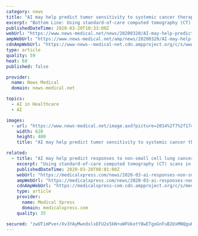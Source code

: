 ```yaml
---
category: news
title: "AI may help predict tumor sensitivity to systemic cancer therapies"
excerpt: "Bottom Line: Using standard-of-care computed tomography (CT) scans in patients with advanced non-small cell lung cancer (NSCLC), researchers utilized artificial intelligence (AI) to train algorithms to ... To determine if patients with NSCLC are responding to systemic therapy, radiologists currently quantify changes in tumor size and the ..."
publishedDateTime: 2020-03-20T10:33:00Z
webUrl: "https://www.news-medical.net/news/20200320/AI-may-help-predict-tumor-sensitivity-to-systemic-cancer-therapies.aspx"
ampWebUrl: "https://www.news-medical.net/amp/news/20200320/AI-may-help-predict-tumor-sensitivity-to-systemic-cancer-therapies.aspx"
cdnAmpWebUrl: "https://www-news--medical-net.cdn.ampproject.org/c/s/www.news-medical.net/amp/news/20200320/AI-may-help-predict-tumor-sensitivity-to-systemic-cancer-therapies.aspx"
type: article
quality: 59
heat: 69
published: false

provider:
  name: News Medical
  domain: news-medical.net

topics:
  - AI in Healthcare
  - AI

images:
  - url: "https://www.news-medical.net/image.axd?picture=2014%2f7%2f174318220-620x480.jpg"
    width: 620
    height: 480
    title: "AI may help predict tumor sensitivity to systemic cancer therapies"

related:
  - title: "AI may help predict responses to non-small cell lung cancer systemic therapies"
    excerpt: "Using standard-of-care computed tomography (CT) scans in patients with advanced non-small cell lung cancer (NSCLC), researchers utilized artificial intelligence (AI) to train algorithms to predict ... To determine if patients with NSCLC are responding to systemic therapy, radiologists currently quantify changes in tumor size and the appearance ..."
    publishedDateTime: 2020-03-20T08:01:00Z
    webUrl: "https://medicalxpress.com/news/2020-03-ai-responses-non-small-cell-lung.html"
    ampWebUrl: "https://medicalxpress.com/news/2020-03-ai-responses-non-small-cell-lung.amp"
    cdnAmpWebUrl: "https://medicalxpress-com.cdn.ampproject.org/c/s/medicalxpress.com/news/2020-03-ai-responses-non-small-cell-lung.amp"
    type: article
    provider:
      name: Medical Xpress
      domain: medicalxpress.com
    quality: 35

secured: "zwUTimPve+/Xv3YAyMwndxlxEFU2x5kN+uWFUkotY8wETgoGnFuB2UxMNQguKcJ86N9Ue5VeMYeXyZSkwdfwpOhmfupiN7Sfeccd9YEeKx/lok8ezJ2AWQ0Kl7GOYyfveCnWDmWZK02diVNib0lEJEeTtEF1B8OU6oIgfKM+vw7ZfRxSPusIdyF3NX9k/WcZLRadh/oqrgqSvglDvYo1aBv9rWEvPkX+r17EkgHsnO++yHWUCD+mDCiqKhrXOyVnovDbO1gAkIjXnd4Jr6YYQgXjKpG0+KlYKeeBeSM9qDXNwf/ot61aqI1zvcSt3lHgbZipnlR7mZcLHM40h3rP2FjGK+xcjJG7tXhJi0/KYJmeEuMAl6aIzCOE0SKEVDN6Zo334aYMxSilm1XTX9ISDLUNYZL5C8GOXPW+De7z6CPbHL9u2l/8EdBGUUg3V/57A18FO4boCUN3JH7l/qgnrQ0jSM1gHiU3LhSARifN/zQ=;PoZquLDH1KQfobuKnYgVCQ=="
---
```


